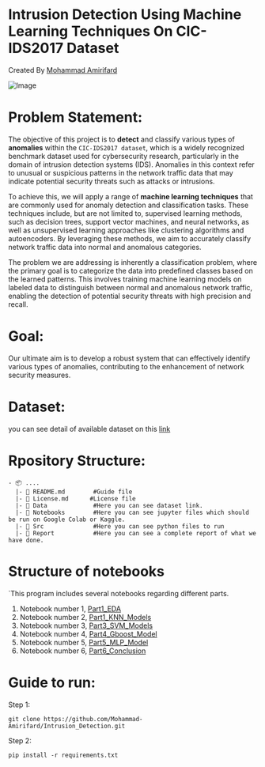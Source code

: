 # **Intrusion Detection Using Machine Learning Techniques On CIC-IDS2017 Dataset**

Created By [Mohammad Amirifard](https://www.linkedin.com/in/mohammad-amirifard/)


<img src="https://www.teligentsolutions.com/wp-content/uploads/2015/04/Teligent_Solutions_Intrusion_Detection.jpg" alt="Image" />

# **Problem Statement:**
The objective of this project is to **detect** and classify various types of **anomalies** within the `CIC-IDS2017 dataset`, which is a widely recognized benchmark dataset used for cybersecurity research, particularly in the domain of intrusion detection systems (IDS). Anomalies in this context refer to unusual or suspicious patterns in the network traffic data that may indicate potential security threats such as attacks or intrusions.

To achieve this, we will apply a range of **machine learning techniques** that are commonly used for anomaly detection and classification tasks. These techniques include, but are not limited to, supervised learning methods, such as decision trees, support vector machines, and neural networks, as well as unsupervised learning approaches like clustering algorithms and autoencoders. By leveraging these methods, we aim to accurately classify network traffic data into normal and anomalous categories.

The problem we are addressing is inherently a classification problem, where the primary goal is to categorize the data into predefined classes based on the learned patterns. This involves training machine learning models on labeled data to distinguish between normal and anomalous network traffic, enabling the detection of potential security threats with high precision and recall.

# **Goal:**

Our ultimate aim is to develop a robust system that can effectively identify various types of anomalies, contributing to the enhancement of network security measures.

# **Dataset:**
you can see detail of available dataset on this [link](https://www.unb.ca/cic/datasets/ids-2017.html)

# Rpository Structure:
```
- 📦 ....
  |- 📄 README.md        #Guide file
  |- 📄 License.md      #License file
  |- 📂 Data             #Here you can see dataset link.
  |- 📂 Notebooks        #Here you can see jupyter files which should be run on Google Colab or Kaggle.
  |- 📂 Src              #Here you can see python files to run
  |- 📂 Report           #Here you can see a complete report of what we have done.
```

# **Structure of notebooks**
`This program includes several notebooks regarding different parts.

1.   Notebook number 1, [Part1_EDA](https://)
2.   Notebook number 2, [Part1_KNN_Models](https://)
3.   Notebook number 3, [Part3_SVM_Models](https://)
4.   Notebook number 4, [Part4_Gboost_Model](https://)
5.   Notebook number 5, [Part5_MLP_Model](https://)
6.   Notebook number 6, [Part6_Conclusion](https://)


# **Guide to run:**
Step 1:
```
git clone https://github.com/Mohammad-Amirifard/Intrusion_Detection.git
```
Step 2:
```
pip install -r requirements.txt
```





